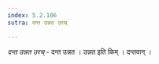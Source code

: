 ```yaml
---
index: 5.2.106
sutra: दन्त उन्नत उरच्

---
```

_दन्त उन्नत उरच्_ - दन्त उन्नत । उन्नत इति किम् । दन्तवान् ।